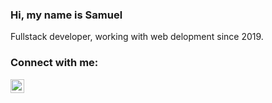 ### Hi, my name is Samuel

Fullstack developer, working with web delopment since 2019.

### Connect with me:

[<img align="left" alt="codeSTACKr | LinkedIn" width="22px" src="https://cdn.jsdelivr.net/npm/simple-icons@v3/icons/linkedin.svg" />][linkedin]

[linkedin]: https://linkedin.com/in/samuel-alves-de-lima-silva/
